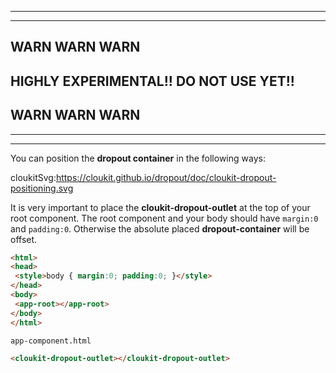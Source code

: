 ------
------

## WARN WARN WARN 

## HIGHLY EXPERIMENTAL!! DO NOT USE YET!!

## WARN WARN WARN

------
------

You can position the **dropout container** in the following ways:

cloukitSvg:https://cloukit.github.io/dropout/doc/cloukit-dropout-positioning.svg


It is very important to place the **cloukit-dropout-outlet** at the top of your root component.
The root component and your body should have `margin:0` and `padding:0`. Otherwise the absolute placed 
**dropout-container** will be offset.

```html
<html>
<head>
 <style>body { margin:0; padding:0; }</style>
</head>
<body>
 <app-root></app-root>
</body>
</html>
```

`app-component.html`
```html
<cloukit-dropout-outlet></cloukit-dropout-outlet>
```
